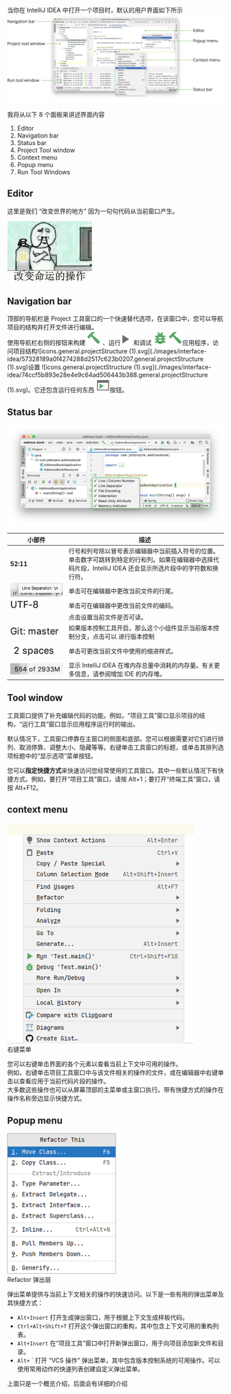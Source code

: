 当你在 IntelliJ IDEA 中打开一个项目时，默认的用户界面如下所示<br />![ij_mainWindow_default.png](./images/interface-idea/1b08d8abb6630e173a2597f4b65a1148.png)

我将从以下 8 个面板来讲述界面内容

1. Editor
1. Navigation bar
1. Status bar
1. Project Tool window
1. Context menu
1. Popup menu
1. Run Tool Windows

## Editor 

这里是我们 “改变世界的地方” 因为一句句代码从当前窗口产生。

![](./images/interface-idea/2bcc76f2e09e9d6fde6d9e5ddbf76f71.png)


## Navigation bar

顶部的导航栏是 Project 工具窗口的一个快速替代选项，在该窗口中，您可以导航项目的结构并打开文件进行编辑。<br />使用导航栏右侧的按钮来构建 ![icons.actions.compile.svg](./images/interface-idea/159461edb5604fd7f7122f95fbb310b0.actions.compile.svg) 、运行![icons.toolwindows.toolWindowRun.svg](./images/interface-idea/0e7ce3e9cfa253ff23cfeee21ba1f051.toolwindows.toolWindowRun.svg) 和调试 ![icons.actions.startDebugger.svg](./images/interface-idea/9c34a5a8ce5f6c9e079298e58378bdb0.actions.startDebugger.svg) ![icons.actions.compile.svg](./images/interface-idea/d9fcdfc9049a8fed881732328eaf7a7e.actions.compile.svg)应用程序，访问项目结构![icons.general.projectStructure (1).svg](./images/interface-idea/57328189a0f4274288d2517c623b0207.general.projectStructure (1).svg)设置 ![icons.general.projectStructure (1).svg](./images/interface-idea/74ccf5b893e28e4e9c64ad506443b388.general.projectStructure (1).svg)。它还包含运行任何东西 ![icons.actions.run_anything.svg](./images/interface-idea/435837fdfad1b6e91b5ddbbadbf6044d.actions.run_anything.svg)按钮。

## Status bar
![ijStatusBarWidgets.png](./images/interface-idea/0af44c913bff9e3ab8f1148a1980a9be.png)

| 小部件 | 描述 |
| --- | --- |
| **52:11** | 行号和列号除以冒号表示编辑器中当前插入符号的位置。单击数字可跳转到特定的行和列。如果在编辑器中选择代码片段，IntelliJ IDEA 还会显示所选片段中的字符数和换行符。 |
| ![uiStatusLineEnding.png](./images/interface-idea/10464cab210c98e891c660bd047308b3.png) | 单击可在编辑器中更改当前文件的行尾。 |
| ![image.png](./images/interface-idea/afd9bcbf17b84fc5dad02f9ea330593c.png) | 单击可在编辑器中更改当前文件的编码。 |
| <br /> | 点击设置当前文件是否可读。 |
| ![image.png](./images/interface-idea/27f4fc577be7c5c4746ad3bfbca99840.png) | 如果版本控制工具开启，那么这个小组件显示当前版本控制分支，点击可以 进行版本控制 |
| ![image.png](./images/interface-idea/b38a89cf5d4b936906e38e17b1e25875.png) | 单击可更改当前文件中使用的缩进样式。 |
| ![image.png](./images/interface-idea/a3c8e5faf4597f5ef9385da8e3dc5577.png) | 显示 IntelliJ IDEA 在堆内存总量中消耗的内存量。有关更多信息，请参阅增加 IDE 的内存堆。 |



## Tool window
工具窗口提供了补充编辑代码的功能。例如，“项目工具”窗口显示项目的结构，“运行工具”窗口显示应用程序运行时的输出。

默认情况下，工具窗口停靠在主窗口的侧面和底部。您可以根据需要对它们进行排列、取消停靠、调整大小、隐藏等等。右键单击工具窗口的标题，或单击其排列选项标题中的“显示选项”菜单按钮。

您可以**指定快捷方式**来快速访问您经常使用的工具窗口。其中一些默认情况下有快捷方式。例如，要打开“项目工具”窗口，请按 Alt+1；要打开“终端工具”窗口，请按 Alt+F12。

## context menu
![image.png](./images/interface-idea/6496f13eeb6ff504b656a3978b73ce9f.png)<br />右键菜单

您可以右键单击界面的各个元素以查看当前上下文中可用的操作。<br />例如，右键单击项目工具窗口中与该文件相关的操作的文件，或在编辑器中右键单击以查看应用于当前代码片段的操作。<br />大多数这些操作也可以从屏幕顶部的主菜单或主窗口执行。带有快捷方式的操作在操作名称旁边显示快捷方式。


## Popup menu
![image.png](./images/interface-idea/f8aaab37aca28c0fd0d2779cb259d4b2.png)<br />Refactor 弹出层

弹出菜单提供与当前上下文相关的操作的快速访问。以下是一些有用的弹出菜单及其快捷方式：

- `Alt+Insert` 打开生成弹出窗口，用于根据上下文生成样板代码。
- `Ctrl+Alt+Shift+T` 打开这个弹出窗口的重构，其中包含上下文可用的重构列表。
- `Alt+Insert` 在“项目工具”窗口中打开新弹出窗口，用于向项目添加新文件和目录。
- `Alt+` ` 打开 “VCS 操作” 弹出菜单，其中包含版本控制系统的可用操作。可以使用常用动作的快速列表创建自定义弹出菜单。


上面只是一个概览介绍，后面会有详细的介绍
